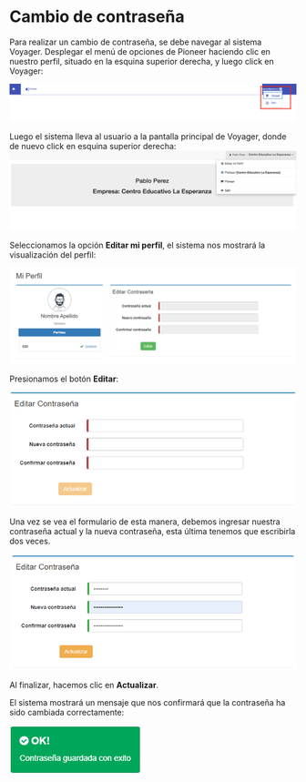 # Cambio de contraseña
Para realizar un cambio de contraseña, se debe navegar al sistema Voyager.
Desplegar el menú de opciones de Pioneer haciendo clic en nuestro perfil, situado en la esquina superior derecha, y luego
click en Voyager:

![Menú de Opciones](./img/menuopciones.png)

Luego el sistema lleva al usuario a la pantalla principal de Voyager, donde de nuevo
click en esquina superior derecha:
![Voyager](img/voyager.png)


Seleccionamos la opción **Editar mi perfil**, el sistema nos mostrará la visualización del perfil:

![Perfil](./img/perfil.png)

Presionamos el botón **Editar**:

![Editar contraseña](./img/editarcontrasena.png)

Una vez se vea el formulario de esta manera, debemos ingresar nuestra contraseña actual y la nueva contraseña, esta última tenemos que escribirla dos veces.

![Editar contraseña rellenado](./img/editarcontrasenalleno.png)

Al finalizar, hacemos clic en **Actualizar**.

El sistema mostrará un mensaje que nos confirmará que la contraseña ha sido cambiada correctamente:

![Mensaje éxito](./img/mensajecontrasenaexito.png)